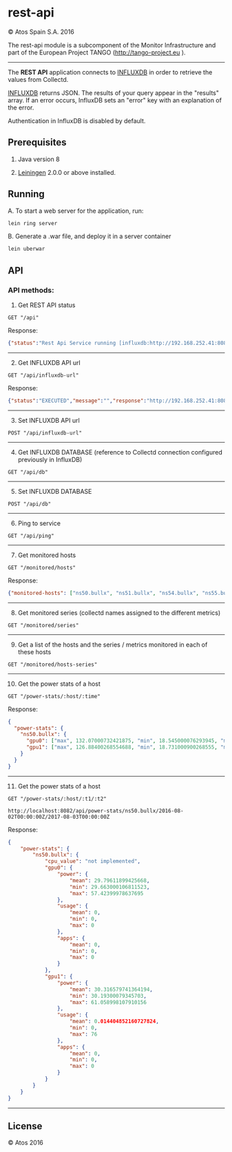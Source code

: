 # rest-api

&copy; Atos Spain S.A. 2016

The rest-api module is a subcomponent of the Monitor Infrastructure and part of the European Project TANGO (http://tango-project.eu ).

-----------------------

The **REST API** application connects to [INFLUXDB](https://docs.influxdata.com/influxdb) in order to retrieve the values from Collectd.

[INFLUXDB](https://docs.influxdata.com/influxdb/v1.2/guides/querying_data/) returns JSON. The results of your query appear in the "results" array. If an error occurs, InfluxDB sets an "error" key with an explanation of the error.

Authentication in InfluxDB is disabled by default.

## Prerequisites

1. Java version 8

2. [Leiningen][] 2.0.0 or above installed.

[leiningen]: https://github.com/technomancy/leiningen

## Running

A. To start a web server for the application, run:

```bash
lein ring server
```

B. Generate a .war file, and deploy it in a server container

```bash
lein uberwar
```

## API

### API methods:

1. Get REST API status

```
GET "/api"
```

Response:

```json
{"status":"Rest Api Service running [influxdb:http://192.168.252.41:8086]...","message":"","response":"","version":"0.1.0"}
```
-----------------------

2. Get INFLUXDB API url

```
GET "/api/influxdb-url"
```

Response:

```json
{"status":"EXECUTED","message":"","response":"http://192.168.252.41:8086"}
```

-----------------------

3. Set INFLUXDB API url

```
POST "/api/influxdb-url"
```


-----------------------

4. Get INFLUXDB DATABASE (reference to Collectd connection configured previously in InfluxDB)

```
GET "/api/db"
```

-----------------------

5. Set INFLUXDB DATABASE

```
POST "/api/db"
```

-----------------------

6. Ping to service

```
GET "/api/ping"
```

-----------------------

7. Get monitored hosts

```
GET "/monitored/hosts"
```

Response:

```json
{"monitored-hosts": ["ns50.bullx", "ns51.bullx", "ns54.bullx", "ns55.bullx", "ns56.bullx"]}
```

-----------------------

8. Get monitored series (collectd names assigned to the different metrics)

```
GET "/monitored/series"
```

-----------------------

9. Get a list of the hosts and the series / metrics monitored in each of these hosts

```
GET "/monitored/hosts-series"
```

-----------------------

10. Get the power stats of a host

```
GET "/power-stats/:host/:time"
```

Response:

```json
{
  "power-stats": {
    "ns50.bullx": {
      "gpu0": ["max", 132.07000732421875, "min", 18.545000076293945, "mean", 20.290325199615207],
      "gpu1": ["max", 126.88400268554688, "min", 18.731000900268555, "mean", 20.317622574830658],
    }
  }
}

```

-----------------------

11. Get the power stats of a host

```
GET "/power-stats/:host/:t1/:t2"
```

```
http://localhost:8082/api/power-stats/ns50.bullx/2016-08-02T00:00:00Z/2017-08-03T00:00:00Z
```

Response:

```json
{
	"power-stats": {
		"ns50.bullx": {
			"cpu_value": "not implemented",
			"gpu0": {
				"power": {
					"mean": 29.79611899425668,
					"min": 29.663000106811523,
					"max": 57.42399978637695
				},
				"usage": {
					"mean": 0,
					"min": 0,
					"max": 0
				},
				"apps": {
					"mean": 0,
					"min": 0,
					"max": 0
				}
			},
			"gpu1": {
				"power": {
					"mean": 30.316579741364194,
					"min": 30.19300079345703,
					"max": 61.058998107910156
				},
				"usage": {
					"mean": 0.014404852160727824,
					"min": 0,
					"max": 76
				},
				"apps": {
					"mean": 0,
					"min": 0,
					"max": 0
				}
			}
		}
	}
}
```

-----------------------

## License

  &copy; Atos 2016
